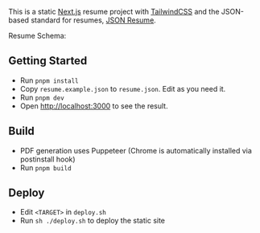 This is a static [Next.js](https://nextjs.org/) resume project with [TailwindCSS](https://tailwindcss.com/) and the JSON-based standard for resumes, [JSON Resume](https://jsonresume.org/schema/).

Resume Schema: 

## Getting Started

- Run `pnpm install`
- Copy `resume.example.json` to `resume.json`. Edit as you need it.
- Run `pnpm dev`
- Open [http://localhost:3000](http://localhost:3000) to see the result.

## Build

- PDF generation uses Puppeteer (Chrome is automatically installed via postinstall hook)
- Run `pnpm build`

## Deploy

- Edit `<TARGET>` in `deploy.sh`
- Run `sh ./deploy.sh` to deploy the static site
